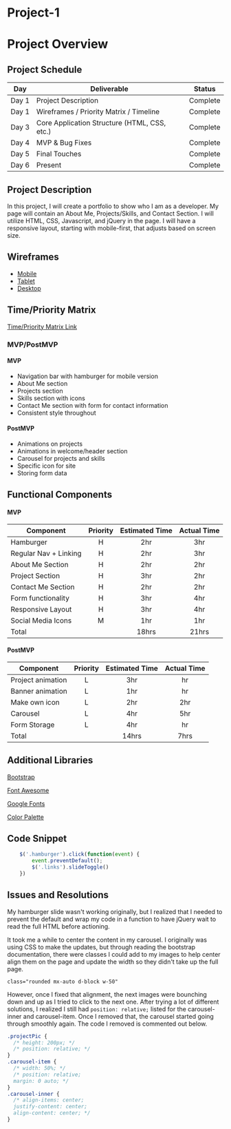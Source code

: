 # Project-1

# Project Overview

## Project Schedule

|  Day | Deliverable | Status
|---|---| ---|
|Day 1| Project Description | Complete
|Day 1| Wireframes / Priority Matrix / Timeline | Complete
|Day 3| Core Application Structure (HTML, CSS, etc.) | Complete
|Day 4| MVP & Bug Fixes | Complete
|Day 5| Final Touches | Complete
|Day 6| Present | Complete


## Project Description

In this project, I will create a portfolio to show who I am as a developer. My page will contain an About Me, Projects/Skills, and Contact Section. I will utilize HTML, CSS, Javascript, and jQuery in the page. I will have a responsive layout, starting with mobile-first, that adjusts based on screen size.

## Wireframes

- [Mobile](https://drive.google.com/file/d/1onXIK258kA6PddARBhz1dSXzcaqM0ouS/view?usp=sharing)
- [Tablet](https://drive.google.com/file/d/168OIUPTzLvMQu7cksWS_YmzZiIgUqplp/view?usp=sharing)
- [Desktop](https://drive.google.com/file/d/1q2IM1BEDSA5yZwAVS6PYDI-5hOfxqrbm/view?usp=sharing)


## Time/Priority Matrix 

[Time/Priority Matrix Link](https://drive.google.com/file/d/1lmzU7bZIChTXGp_snLL7wBxuWrsLrONB/view?usp=sharing)


### MVP/PostMVP

#### MVP

- Navigation bar with hamburger for mobile version
- About Me section
- Projects section
- Skills section with icons
- Contact Me section with form for contact information
- Consistent style throughout

#### PostMVP 

- Animations on projects
- Animations in welcome/header section
- Carousel for projects and skills
- Specific icon for site
- Storing form data


## Functional Components

#### MVP
| Component | Priority | Estimated Time | Actual Time |
| --- | :---: |  :---: | :---: | 
| Hamburger | H | 2hr | 3hr |
| Regular Nav + Linking | H | 2hr | 3hr |  
| About Me Section | H | 2hr | 2hr |
| Project Section | H | 3hr | 2hr |
| Contact Me Section | H | 2hr | 2hr |
| Form functionality | H | 3hr|  4hr | 
| Responsive Layout | H | 3hr | 4hr |
| Social Media Icons | M | 1hr |  1hr |
| Total |  | 18hrs| 21hrs |

#### PostMVP
| Component | Priority | Estimated Time | Actual Time |
| --- | :---: |  :---: | :---: | 
| Project animation | L | 3hr | hr |
| Banner animation | L | 1hr | hr |
| Make own icon | L | 2hr | 2hr |
| Carousel | L | 4hr | 5hr |
| Form Storage | L | 4hr | hr |
| Total |  | 14hrs| 7hrs |

## Additional Libraries

[Bootstrap](https://cdn.jsdelivr.net/npm/bootstrap@5.1.3/dist/js/bootstrap.bundle.min.js)

[Font Awesome](https://kit.fontawesome.com/61852eca18.js)

[Google Fonts](https://fonts.googleapis.com/css2?family=Nunito:ital,wght@1,300&display=swap)

[Color Palette](https://www.colorsandfonts.com/color-palettes)

## Code Snippet

```js
    $('.hamburger').click(function(event) {
        event.preventDefault();
        $('.links').slideToggle()
    })
```

## Issues and Resolutions

My hamburger slide wasn't working originally, but I realized that I needed to prevent the default and wrap my code in a function to have jQuery wait to read the full HTML before actioning.

It took me a while to center the content in my carousel. I originally was using CSS to make the updates, but through reading the bootstrap documentation, there were classes I could add to my images to help center align them on the page and update the width so they didn't take up the full page.

```class="rounded mx-auto d-block w-50"```

However, once I fixed that alignment, the next images were bounching down and up as I tried to click to the next one. After trying a lot of different solutions, I realized I still had ```position: relative;``` listed for the carousel-inner and carousel-item. Once I removed that, the carousel started going through smoothly again. The code I removed is commented out below.

```css
.projectPic {
  /* height: 200px; */
  /* position: relative; */
}
.carousel-item {
  /* width: 50%; */
  /* position: relative;
  margin: 0 auto; */
}
.carousel-inner {
  /* align-items: center;
  justify-content: center;
  align-content: center; */
}
```